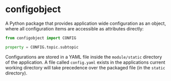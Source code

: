 configobject
============

A Python package that provides application wide configuration as an object,
where all configuration items are accessible as attributes directly:

```python
from configobject import CONFIG

property = CONFIG.topic.subtopic
```

Configurations are stored in a YAML file inside the `module/static` directory
of the application. A file called `config.yaml` exists in the applications
current working directory will take precedence over the packaged file (in the
`static` directory).
